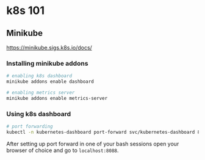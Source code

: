# k8s 101

## Minikube

https://minikube.sigs.k8s.io/docs/

### Installing minikube addons

```bash
# enabling k8s dashboard
minikube addons enable dashboard

# enabling metrics server
minikube addons enable metrics-server
```

### Using k8s dashboard

```bash
# port forwarding
kubectl -n kubernetes-dashboard port-forward svc/kubernetes-dashboard 8088:80
```

After setting up port forward in one of your bash sessions open your browser of choice and go to `localhost:8088`.

